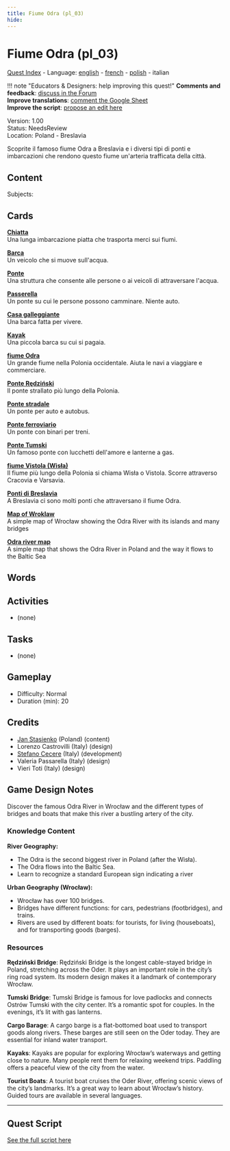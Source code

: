 ```yaml
---
title: Fiume Odra (pl_03)
hide:
---
```


# Fiume Odra (pl_03)
[Quest Index](./index.it.md) - Language: [english](./pl_03.md) - [french](./pl_03.fr.md) - [polish](./pl_03.pl.md) - italian

!!! note "Educators & Designers: help improving this quest!"
    **Comments and feedback**: [discuss in the Forum](https://vgwb.discourse.group/t/pl-03-a-voyage-on-the-odra-river/34/1)  
    **Improve translations**: [comment the Google Sheet](https://docs.google.com/spreadsheets/d/1FPFOy8CHor5ArSg57xMuPAG7WM27-ecDOiU-OmtHgjw/edit?gid=106202032#gid=106202032)  
    **Improve the script**: [propose an edit here](https://github.com/vgwb/Antura/blob/main/Assets/_discover/_quests/PL_03%20Wroclaw%20River/PL_03%20Wroclaw%20River%20-%20Yarn%20Script.yarn)  

Version: 1.00  
Status: NeedsReview  
Location: Poland - Breslavia

Scoprite il famoso fiume Odra a Breslavia e i diversi tipi di ponti e imbarcazioni che rendono questo fiume un'arteria trafficata della città.

## Content
Subjects: 



## Cards
**[Chiatta](../cards/index.md#barge)**  
Una lunga imbarcazione piatta che trasporta merci sui fiumi.  

**[Barca](../cards/index.md#boat)**  
Un veicolo che si muove sull'acqua.  

**[Ponte](../cards/index.md#bridge)**  
Una struttura che consente alle persone o ai veicoli di attraversare l'acqua.  

**[Passerella](../cards/index.md#footbridge)**  
Un ponte su cui le persone possono camminare. Niente auto.  

**[Casa galleggiante](../cards/index.md#houseboat)**  
Una barca fatta per vivere.  

**[Kayak](../cards/index.md#kayak)**  
Una piccola barca su cui si pagaia.  

**[fiume Odra](../cards/index.md#place_odra_river)**  
Un grande fiume nella Polonia occidentale. Aiuta le navi a viaggiare e commerciare.  

**[Ponte Rędziński](../cards/index.md#redzinski_bridge)**  
Il ponte strallato più lungo della Polonia.  

**[Ponte stradale](../cards/index.md#road_bridge)**  
Un ponte per auto e autobus.  

**[Ponte ferroviario](../cards/index.md#train_bridge)**  
Un ponte con binari per treni.  

**[Ponte Tumski](../cards/index.md#tumski_bridge)**  
Un famoso ponte con lucchetti dell'amore e lanterne a gas.  

**[fiume Vistola (Wisła)](../cards/index.md#place_vistula_river)**  
Il fiume più lungo della Polonia si chiama Wisła o Vistola. Scorre attraverso Cracovia e Varsavia.  

**[Ponti di Breslavia](../cards/index.md#wroclaw_bridges)**  
A Breslavia ci sono molti ponti che attraversano il fiume Odra.  

**[Map of Wroklaw](../cards/index.md#wroklaw_map)**  
A simple map of Wrocław showing the Odra River with its islands and many bridges  

**[Odra river map](../cards/index.md#odra_river_map)**  
A simple map that shows the Odra River in Poland and the way it flows to the Baltic Sea  

## Words
## Activities
- (none)

## Tasks
- (none)
## Gameplay
- Difficulty: Normal
- Duration (min): 20
## Credits
- [Jan Stasienko](mailto:jan.stasienko@dsw.edu.pl) (Poland) (content)
- Lorenzo Castrovilli (Italy) (design)
- [Stefano Cecere](https://stefanocecere.com) (Italy) (development)
- Valeria Passarella (Italy) (design)
- Vieri Toti (Italy) (design)

## Game Design Notes

Discover the famous Odra River in Wrocław and the different types of bridges and boats that make this river a bustling artery of the city.

### Knowledge Content
**River Geography:**

- The Odra is the second biggest river in Poland (after the Wisła).
- The Odra flows into the Baltic Sea.
- Learn to recognize a standard European sign indicating a river

**Urban Geography (Wrocław):**

- Wrocław has over 100 bridges.
- Bridges have different functions: for cars, pedestrians (footbridges), and trains.
- Rivers are used by different boats: for tourists, for living (houseboats), and for transporting goods (barges).

### Resources
**Rędziński Bridge**: Rędziński Bridge is the longest cable-stayed bridge in Poland, stretching across the Oder. It plays an important role in the city’s ring road system. Its modern design makes it a landmark of contemporary Wrocław.

**Tumski Bridge**: Tumski Bridge is famous for love padlocks and connects Ostrów Tumski with the city center. It’s a romantic spot for couples. In the evenings, it’s lit with gas lanterns.

**Cargo Barage**: A cargo barge is a flat-bottomed boat used to transport goods along rivers. These barges are still seen on the Oder today. They are essential for inland water transport.

**Kayaks**: Kayaks are popular for exploring Wrocław’s waterways and getting close to nature. Many people rent them for relaxing weekend trips. Paddling offers a peaceful view of the city from the water.

**Tourist Boats**: A tourist boat cruises the Oder River, offering scenic views of the city’s landmarks. It’s a great way to learn about Wrocław’s history. Guided tours are available in several languages.


---

## Quest Script

[See the full script here](./pl_03-script.it.md)

